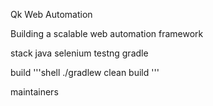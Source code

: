 Qk Web Automation

Building a scalable web automation framework


stack
java
selenium
testng
gradle


build
'''shell
./gradlew clean build
'''

maintainers